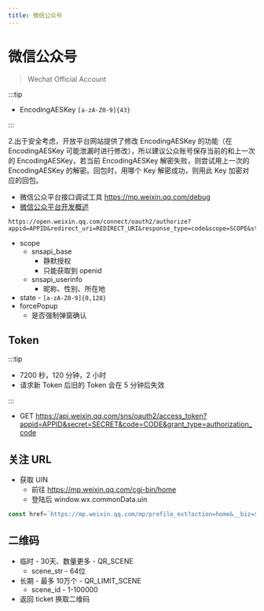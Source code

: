 ```yaml
---
title: 微信公众号
---
```


# 微信公众号

> Wechat Official Account

:::tip

- EncodingAESKey `[a-zA-Z0-9]{43}`

:::

2.出于安全考虑，开放平台网站提供了修改 EncodingAESKey 的功能（在 EncodingAESKey 可能泄漏时进行修改），所以建议公众账号保存当前的和上一次的 EncodingAESKey，若当前 EncodingAESKey 解密失败，则尝试用上一次的 EncodingAESKey 的解密。回包时，用哪个 Key 解密成功，则用此 Key 加密对应的回包。

- 微信公众平台接口调试工具 https://mp.weixin.qq.com/debug
- [微信公众平台开发概述](https://developers.weixin.qq.com/doc/offiaccount/Getting_Started/Overview.html)

```
https://open.weixin.qq.com/connect/oauth2/authorize?appid=APPID&redirect_uri=REDIRECT_URI&response_type=code&scope=SCOPE&state=STATE#wechat_redirect
```

- scope
  - snsapi_base
    - 静默授权
    - 只能获取到 openid
  - snsapi_userinfo
    - 昵称、性别、所在地
- state - `[a-zA-Z0-9]{0,128}`
- forcePopup
  - 是否强制弹窗确认

## Token

:::tip

- 7200 秒，120 分钟，2 小时
- 请求新 Token 后旧的 Token 会在 5 分钟后失效

:::

- GET https://api.weixin.qq.com/sns/oauth2/access_token?appid=APPID&secret=SECRET&code=CODE&grant_type=authorization_code


## 关注 URL

- 获取 UIN
  - 前往 https://mp.weixin.qq.com/cgi-bin/home
  - 登陆后 window.wx.commonData.uin

```js
const href=`https://mp.weixin.qq.com/mp/profile_ext?action=home&__biz=${btoa(uin)}&scene=110#wechat_redirect`
```

## 二维码

- 临时 - 30天、数量更多 - QR_SCENE
  - scene_str - 64位
- 长期 - 最多 10万个 - QR_LIMIT_SCENE
  - scene_id - 1-100000
- 返回 ticket 换取二维码
